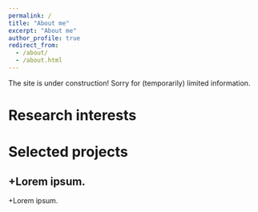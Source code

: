 ```yaml
---
permalink: /
title: "About me"
excerpt: "About me"
author_profile: true
redirect_from: 
  - /about/
  - /about.html
---
```


The site is under construction! Sorry for (temporarily) limited information.

Research interests
======
Selected projects
======
+Lorem ipsum.
------
+Lorem ipsum.

